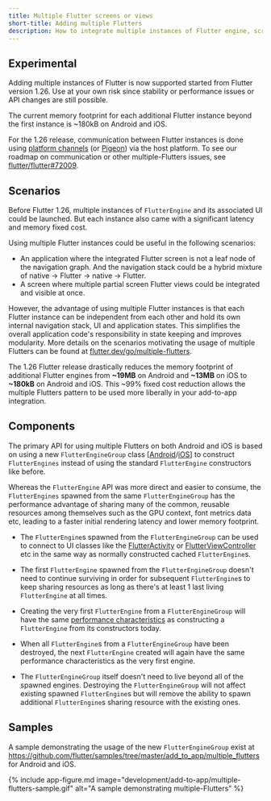 ```yaml
---
title: Multiple Flutter screens or views
short-title: Adding multiple Flutters
description: How to integrate multiple instances of Flutter engine, screens or views to your application.
---
```


## Experimental

Adding multiple instances of Flutter is now supported started from Flutter
version 1.26. Use at your own risk since stability or performance issues or
API changes are still possible.

The current memory footprint for each additional Flutter instance beyond the
first instance is ~180kB on Android and iOS.

For the 1.26 release, communication between Flutter instances is done using
[platform channels](https://flutter.dev/docs/development/platform-integration/platform-channels)
(or [Pigeon](https://pub.dev/packages/pigeon)) via the host platform. To see
our roadmap on communication or other multiple-Flutters issues, see [flutter/flutter#72009](https://github.com/flutter/flutter/issues/72009).

## Scenarios

Before Flutter 1.26, multiple instances of `FlutterEngine` and its associated
UI could be launched. But each instance also came with a significant latency
and memory fixed cost.

Using multiple Flutter instances could be useful in the following scenarios:

- An application where the integrated Flutter screen is not a leaf node of
  the navigation graph. And the navigation stack could be a hybrid mixture of
  native -> Flutter -> native -> Flutter.
- A screen where multiple partial screen Flutter views could be integrated
  and visible at once.

However, the advantage of using multiple Flutter instances is that each Flutter
instance can be independent from each other and hold its own internal navigation
stack, UI and application states. This simplifies the overall application code's
responsibility in state keeping and improves modularity. More details on the
scenarios motivating the usage of multiple Flutters can be found at
[flutter.dev/go/multiple-flutters](https://flutter.dev/go/multiple-flutters).

The 1.26 Flutter release drastically reduces the memory footprint of additional
Flutter engines from **~19MB** on Android and **~13MB** on iOS to **~180kB** on Android and
iOS. This ~99% fixed cost reduction allows the multiple Flutters pattern to be
used more liberally in your add-to-app integration.

## Components

The primary API for using multiple Flutters on both Android and iOS is based
on using a new `FlutterEngineGroup` class
[[Android](https://cs.opensource.google/flutter/engine/+/master:shell/platform/android/io/flutter/embedding/engine/FlutterEngineGroup.java)/[iOS](https://cs.opensource.google/flutter/engine/+/master:shell/platform/darwin/ios/framework/Headers/FlutterEngineGroup.h)]
to construct `FlutterEngines` instead of using the standard `FlutterEngine`
constructors like before.

Whereas the `FlutterEngine` API was more direct and easier to consume, the
`FlutterEngines` spawned from the same `FlutterEngineGroup` has the performance
advantage of sharing many of the common, reusable resources among themselves
such as the GPU context, font metrics data etc, leading to a faster initial
rendering latency and lower memory footprint.

- The `FlutterEngine`s spawned from the `FlutterEngineGroup` can be used to
connect to UI classes like the [FlutterActivity](https://api.flutter.dev/javadoc/io/flutter/embedding/android/FlutterActivity.html)
or [FlutterViewController](https://api.flutter.dev/objcdoc/Classes/FlutterViewController.html)
etc in the same way as normally constructed cached `FlutterEngine`s.

- The first `FlutterEngine` spawned from the `FlutterEngineGroup` doesn't need
to continue surviving in order for subsequent `FlutterEngine`s to keep sharing
resources as long as there's at least 1 last living `FlutterEngine` at all
times.

- Creating the very first `FlutterEngine` from a `FlutterEngineGroup` will have
the same [performance characteristics](performance.md) as constructing a
`FlutterEngine` from its constructors today.

- When all `FlutterEngine`s from a `FlutterEngineGroup` have been destroyed,
the next `FlutterEngine` created will again have the same performance
characteristics as the very first engine.

- The `FlutterEngineGroup` itself doesn't need to live beyond all of the spawned
engines. Destroying the `FlutterEngineGroup` will not affect existing spawned
`FlutterEngine`s but will remove the ability to spawn additional
`FlutterEngine`s sharing resource with the existing ones.

## Samples

A sample demonstrating the usage of the new `FlutterEngineGroup` exist at
https://github.com/flutter/samples/tree/master/add_to_app/multiple_flutters for
Android and iOS.

{% include app-figure.md image="development/add-to-app/multiple-flutters-sample.gif" alt="A sample demonstrating multiple-Flutters" %}
